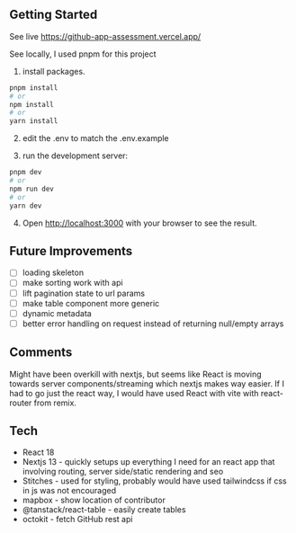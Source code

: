 ## Getting Started

See live https://github-app-assessment.vercel.app/

See locally, I used pnpm for this project
1) install packages.

```bash
pnpm install
# or
npm install
# or
yarn install
```

2) edit the .env to match the .env.example

3) run the development server:

```bash
pnpm dev
# or
npm run dev
# or
yarn dev
```

4) Open [http://localhost:3000](http://localhost:3000) with your browser to see the result.

## Future Improvements

- [ ] loading skeleton
- [ ] make sorting work with api
- [ ] lift pagination state to url params
- [ ] make table component more generic
- [ ] dynamic metadata
- [ ] better error handling on request instead of returning null/empty arrays

## Comments

Might have been overkill with nextjs, but seems like React is moving towards server components/streaming which nextjs makes way easier.
If I had to go just the react way, I would have used React with vite with react-router from remix.

## Tech
* React 18
* Nextjs 13 - quickly setups up everything I need for an react app that involving routing, server side/static rendering and seo
* Stitches - used for styling, probably would have used tailwindcss if css in js was not encouraged
* mapbox - show location of contributor
* @tanstack/react-table - easily create tables
* octokit - fetch GitHub rest api

